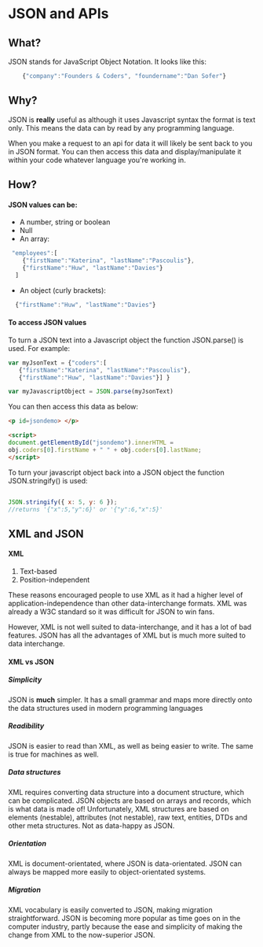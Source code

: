 # JSON and APIs

## What?

JSON stands for JavaScript Object Notation. It looks like this:

```javascript
    {"company":"Founders & Coders", "foundername":"Dan Sofer"}
```

## Why?

JSON is **really** useful as although it uses Javascript syntax the format is text only. This means the data can by read by any programming language.

When you make a request to an api for data it will likely be sent back to you in JSON format. You can then access this data and display/manipulate it within your code whatever language you're working in.

## How?

#### JSON values can be:

- A number, string or boolean
- Null
- An array:

```javascript
 "employees":[
    {"firstName":"Katerina", "lastName":"Pascoulis"},
    {"firstName":"Huw", "lastName":"Davies"}
  ]
```
* An object (curly brackets):

```javascript
  {"firstName":"Huw", "lastName":"Davies"}
```

#### To access JSON values

To turn a JSON text into a Javascript object the function JSON.parse() is used. For example:

```javascript
var myJsonText = {"coders":[
   {"firstName":"Katerina", "lastName":"Pascoulis"},
   {"firstName":"Huw", "lastName":"Davies"}] }

var myJavascriptObject = JSON.parse(myJsonText)
```
You can then access this data as below:

```html
<p id=jsondemo> </p>

<script>
document.getElementById("jsondemo").innerHTML =
obj.coders[0].firstName + " " + obj.coders[0].lastName;
</script>
```

To turn your javascript object back into a JSON object the function JSON.stringify() is used:

```javascript

JSON.stringify({ x: 5, y: 6 });
//returns '{"x":5,"y":6}' or '{"y":6,"x":5}'

```

## XML and JSON

#### XML

1. Text-based
2. Position-independent

These reasons encouraged people to use XML as it had a higher level of
application-independence than other data-interchange formats. XML
was already a W3C standard so it was difficult for JSON to win fans.

However, XML is not well suited to data-interchange, and it has a lot of bad features.
JSON has all the advantages of XML but is much more suited to data
interchange.

#### XML vs JSON

##### Simplicity

JSON is **much** simpler. It has a small grammar and maps more directly
onto the data structures used in modern programming languages

##### Readibility

JSON is easier to read than XML, as well as being easier to write. The
same is true for machines as well.

##### Data structures

XML requires converting data structure into a document structure, which
can be complicated. JSON objects are based on arrays and records, which is
what data is made of! Unfortunately, XML structures are based on elements
(nestable), attributes (not nestable), raw text, entities, DTDs and other meta
structures. Not as data-happy as JSON.

##### Orientation

XML is document-orientated, where JSON is data-orientated. JSON can always
be mapped more easily to object-orientated systems.

##### Migration

XML vocabulary is easily converted to JSON, making migration straightforward.
JSON is becoming more popular as time goes on in the computer industry,
partly because the ease and simplicity of making the change from XML to
the now-superior JSON.

